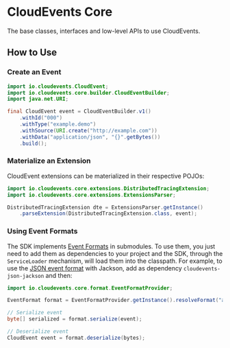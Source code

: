 # CloudEvents Core

The base classes, interfaces and low-level APIs to use CloudEvents.

## How to Use

### Create an Event

```java
import io.cloudevents.CloudEvent;
import io.cloudevents.core.builder.CloudEventBuilder;
import java.net.URI;

final CloudEvent event = CloudEventBuilder.v1()
    .withId("000")
    .withType("example.demo")
    .withSource(URI.create("http://example.com"))
    .withData("application/json", "{}".getBytes())
    .build();
```

### Materialize an Extension

CloudEvent extensions can be materialized in their respective POJOs:

```java
import io.cloudevents.core.extensions.DistributedTracingExtension;
import io.cloudevents.core.extensions.ExtensionsParser;

DistributedTracingExtension dte = ExtensionsParser.getInstance()
    .parseExtension(DistributedTracingExtension.class, event);
```

### Using Event Formats

The SDK implements [Event Formats](https://github.com/cloudevents/spec/blob/v1.0/spec.md#event-format) in submodules.
To use them, you just need to add them as dependencies to your project and the SDK,
through the `ServiceLoader` mechanism, will load them into the classpath.
For example, to use the [JSON event format](https://github.com/cloudevents/spec/blob/v1.0/json-format.md) with Jackson,
add as dependency `cloudevents-json-jackson` and then:

```java
import io.cloudevents.core.format.EventFormatProvider;

EventFormat format = EventFormatProvider.getInstance().resolveFormat("application/json");

// Serialize event
byte[] serialized = format.serialize(event);

// Deserialize event
CloudEvent event = format.deserialize(bytes);
```
